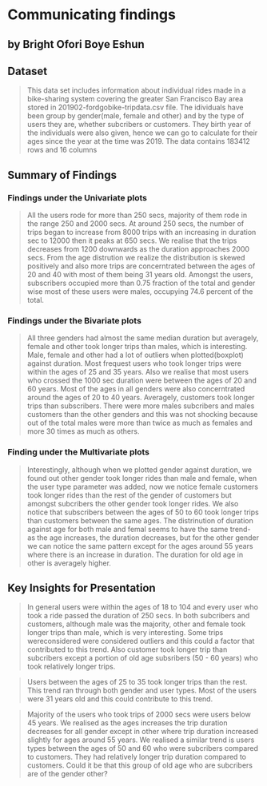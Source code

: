 # Communicating findings
## by Bright Ofori Boye Eshun


## Dataset

> This data set includes information about individual rides made in a bike-sharing system covering the greater San Francisco Bay area stored in 201902-fordgobike-tripdata.csv file. The idividuals have been group by gender(male, female and other) and by the type of users they are, whether subcribers or customers. They birth year of the individuals were also given, hence we can go to calculate for their ages since the year at the time was 2019. The data contains 183412 rows and 16 columns


## Summary of Findings

### Findings under the Univariate plots
>

> All the users rode for more than 250 secs, majority of them rode in the range 250 and 2000 secs. At around 250 secs, the number of trips began to increase from 8000 trips with an increasing in duration sec to 12000 then it peaks at 650 secs. We realise that the trips decreases from 1200 downwards as the duration approaches 2000 secs. From the age distrution we realize the distribution is skewed positively and also more trips are concerntrated between the ages of 20 and 40 with most of them being 31 years old. Amongst the users, subscribers occupied more than 0.75 fraction of the total and gender wise most of these users were males, occupying 74.6 percent of the total.


### Findings under the Bivariate plots
>

>All three genders had almost the same median duration but averagely, female and other took longer trips than males, which is interesting. Male, female and other had a lot of outliers when plotted(boxplot) against duration. Most frequest users who took longer trips were within the ages of 25 and 35 years. Also we realise that most users who crossed the 1000 sec duration were between the ages of 20 and 60 years. Most of the ages in all genders were also concerntrated around the ages of 20 to 40 years. Averagely, customers took longer trips than subscribers. There were more males subcribers and males customers than the other genders and this was not shocking because out of the total males were more than twice as much as females and more 30 times as much as others. 


### Finding under the Multivariate plots
>

>Interestingly, although when we plotted gender against duration, we found out other gender took longer rides than male and female, when the user type parameter was added, now we notice female customers took longer rides than the rest of the gender of customers but amongst subcribers the other gender took longer rides. We also notice that subscribers between the ages of 50 to 60 took longer trips than customers between the same ages. The distrinution of duration against age for both male and femal seems to have the same trend- as the age increases, the duration decreases, but for the other gender we can notice the same pattern except for the ages around 55 years where there is an increase in duration. The duration for old age in other is averagely higher. 

## Key Insights for Presentation

> In general users were within the ages of 18 to 104 and every user who took a ride passed the duration of 250 secs. In both subcribers and customers, although male was the majority, other and female took longer trips than male, which is very interesting. Some trips wereconsidered were considered outliers and this could a factor that contributed to this trend. Also customer took longer trip than subcribers except a portion of old age subsribers (50 - 60 years) who took relatively longer trips.

>Users between the ages of 25 to 35 took longer trips than the rest. This trend ran through both gender and user types. Most of the users were 31 years old and this could contribute to this trend.


>Majority of the users who took trips of 2000 secs were users below  45 years. We realised as the ages increases the trip duration decreases for all gender except in other where trip duration increased slightly for ages around 55 years. We realised a similar trend is users types between the ages of 50 and 60 who were subcribers compared to customers. They had relatively longer trip duration compared to customers. Could it be that this group of old age who are subcribers are of the gender other?
